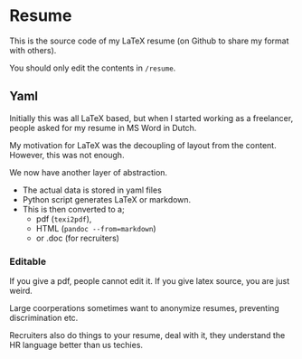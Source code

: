 # Resume

This is the source code of my LaTeX resume
(on Github to share my format with others).

You should only edit the contents in `/resume`.

## Yaml

Initially this was all LaTeX based,
but when I started working as a freelancer,
people asked for my resume in MS Word in Dutch.

My motivation for LaTeX was the decoupling
of layout from the content.
However, this was not enough.

We now have another layer of abstraction.
+ The actual data is stored in yaml files
+ Python script generates LaTeX or markdown.
+ This is then converted to a;
  - pdf (`texi2pdf`),
  - HTML (`pandoc --from=markdown`)
  - or .doc (for recruiters)

### Editable
If you give a pdf, people cannot edit it.
If you give latex source, you are just weird.

Large coorperations sometimes want to anonymize resumes,
preventing discrimination etc.

Recruiters also do things to your resume, deal with it,
they understand the HR language better than us techies.

